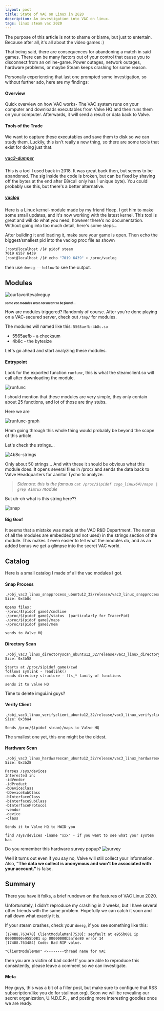 ```yaml
---
layout: post
title: State of VAC on Linux in 2020
description: An investigation into VAC on linux.
tags: linux steam vac 2020
---
```


The purpose of this article is not to shame or blame, but just to entertain. 
Because after all, it's all about the video games :)

That being said, there are consequences for abandoning a match in said games.
There can be many factors out of your control that cause you to disconnect from an online-game.
Power outages, network outages, hardware problems, or maybe Steam keeps crashing for some reason.

Personally experiencing that last one prompted some investigation, so without further ado, here are my findings:

#### Overview
Quick overview on how VAC works- The VAC system runs on your computer and downloads executables from Valve HQ
and then runs them on your computer. Afterwards, it will send a result or data back to Valve. 

#### Tools of the Trade
We want to capture these executables and save them to disk so we can study them.
Luckily, this isn't really a new thing, so there are some tools that exist for doing just that.

##### [vac3-dumper](https://github.com/x1tan/vac3-dumper)
This is a tool I used back in 2018. It was great back then, but seems to be abandoned.
The sig inside the code is broken, but can be fixed by shaving off the bytes at the end after E8(call only has 1 unique byte).
You could probably use this, but there's a better alternative.
##### [vaclog](https://github.com/Heep042/vaclog)
Here is a Linux kernel-module made by my friend Heep.
I got him to make some small updates, and it's now working with the latest kernel. 
This tool is great and will do what you need, however there's no documentation.
Without going into too much detail, here's some steps...
 
After building it and loading it, make sure your game is open. 
Then echo the biggest/smallest pid into the vaclog proc file as shown

```bash
[root@localhost /]# pidof steam
7019 6557 6439
[root@localhost /]# echo "7019 6439" > /proc/vaclog
```
then use `dmesg --follow` to see the output.

## Modules
![ourfavoritevalveguy](../images/kisak-module.png)

__*<sub><sup>some vac modules were not meant to be found...</sup></sub>*__

How are modules triggered? Randomly of course.
After you're done playing on a VAC-secured server, check out `/tmp/` for modules.

The modules will named like this:
`5565aefb-4b8c.so`
- 5565aefb - a checksum
- 4b8c - the bytesize

Let's go ahead and start analyzing these modules.

#### Entrypoint
Look for the exported function `runfunc`, this is what the steamclient.so will call after downloading the module.

![runfunc](../images/module-exports.png)

I should mention that these modules are very simple, they only contain about 25 functions, and lot of those are tiny stubs.

Here we are

![runfunc-graph](../images/runfunc-graph.png)

Hmm going through this whole thing would probably be beyond the scope of this article.

Let's check the strings...

![4b8c-strings](../images/4b8c-strings.png)

Only about 50 strings... And with these it should be obvious what this module does. 
It opens several files in /proc/ and sends the data back to Valve Headquarters for Janitor Tycho to analyze.


>*Sidenote: this is the famous `cat /proc/$(pidof csgo_linux64)/maps | grep AimTux` module*


But uh-oh what is this string here??
 
![snap](../images/snapprocess.png)

#### Big Goof
It seems that a mistake was made at the VAC R&D Department.
The names of all the modules are embedded(and not used) in the strings section of the module.
This makes it even easier to tell what the modules do, and as an added bonus we get a glimpse into the secret VAC world.

## Catalog

Here is a small catalog I made of all the vac modules I got.


#### Snap Process
```text
./obj_vac3_linux_snapprocess_ubuntu12_32/release/vac3_linux_snapprocess.so
Size: 0x4b8c

Opens files:
-/proc/$(pidof game)/cmdline
-/proc/$(pidof game)/status  (particularly for TracerPid)
-/proc/$(pidof game)/maps
-/proc/$(pidof game)/mem

sends to Valve HQ
```

#### Directory Scan
```text
./obj_vac3_linux_directoryscan_ubuntu12_32/release/vac3_linux_directoryscan.so
Size: 0x3b58

Starts at /proc/$(pidof game)/cwd
follows symlink - readlink()
reads directory structure - fts_* family of functions

sends it to valve HQ
```
Time to delete imgui.ini guys?

#### Verify Client

```text
./obj_vac3_linux_verifyclient_ubuntu12_32/release/vac3_linux_verifyclient.so
Size: 0x3ba4

Sends /proc/$(pidof steam)/maps to Valve HQ
```
The smallest one yet, this one might be the oldest.

#### Hardware Scan

```text
./obj_vac3_linux_hardwarescan_ubuntu12_32/release/vac3_linux_hardwarescan.so
Size: 0x3b28

Parses /sys/devices
Interested in:
-idVendor
-idProduct
-bDeviceClass
-bDeviceSubClass
-bInterfaceClass
-bInterfaceSubClass
-bInterfaceProtocol
-vendor
-device
-class

Sends it to Valve HQ to HWID you

find /sys/devices -iname "xxx" - if you want to see what your system has
```
Do you remember this hardware survey popup?
![survey](../images/hardwaresurvey.jpg)

Well it turns out even if you say no, Valve will still collect your information.
Also, __"The data we collect is anonymous and won't be associated with your account."__ is false.


## Summary
There you have it folks, a brief rundown on the features of VAC Linux 2020.

Unfortunately, I didn't reproduce my crashing in 2 weeks, but I have several other friends with the same problem.
Hopefully we can catch it soon and nail down what exactly it is.

If your steam crashes, check your `dmesg`, if you see something like this:
```text
[17488.763478] ClientModuleMan[7530]: segfault at e955b081 ip 00000000e955b081 sp 00000000b5afde80 error 14
[17488.763484] Code: Bad RIP value.

"ClientModuleMan" <--------thread name for VAC
```
then you are a victim of bad code! If you are able to reproduce this consistently, 
please leave a comment so we can investigate.

#### Meta
Hey guys, this was a bit of a filler post, but 
make sure to configure that RSS subscription(like you do for stallman.org).
Soon we will be revealing our secret organization, U.N.D.E.R. ,
and posting more interesting goodies once we are ready.